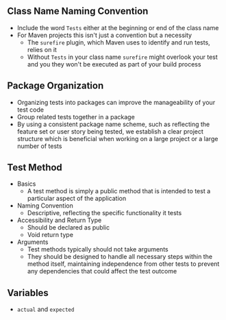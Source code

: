 ## Class Name Naming Convention
- Include the word `Tests` either at the beginning or end of the class name
- For Maven projects this isn't just a convention but a necessity
	- The `surefire` plugin, which Maven uses to identify and run tests, relies on it
	- Without `Tests` in your class name `surefire` might overlook your test and you they won't be executed as part of your build process
## Package Organization
- Organizing tests into packages can improve the manageability of your test code
- Group related tests together in a package
- By using a consistent package name scheme, such as reflecting the feature set or user story being tested, we establish a clear project structure which is beneficial when working on a large project or a large number of tests
## Test Method
- Basics
	- A test method is simply a public method that is intended to test a particular aspect of the application
- Naming Convention
	- Descriptive, reflecting the specific functionality it tests
- Accessibility and Return Type
	- Should be declared as public
	- Void return type
- Arguments
	- Test methods typically should not take arguments
	- They should be designed to handle all necessary steps within the method itself, maintaining independence from other tests to prevent any dependencies that could affect the test outcome
## Variables
- `actual` and `expected`